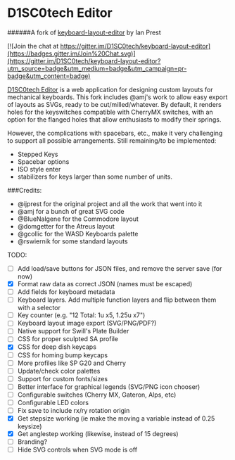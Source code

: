 # D1SC0tech Editor

######A fork of [keyboard-layout-editor](https://github.com/ijprest/keyboard-layout-editor) by Ian Prest

[![Join the chat at https://gitter.im/D1SC0tech/keyboard-layout-editor](https://badges.gitter.im/Join%20Chat.svg)](https://gitter.im/D1SC0tech/keyboard-layout-editor?utm_source=badge&utm_medium=badge&utm_campaign=pr-badge&utm_content=badge)

[D1SC0tech Editor](http://d1sc0tech.github.io/keyboard-layout-editor/kb.html) is a web
application for designing custom layouts for mechanical keyboards.
This fork includes @amj's work to allow easy export of 
layouts as SVGs, ready to be cut/milled/whatever.  By default, it renders
holes for the keyswitches compatible with CherryMX switches, with an option
for the flanged holes that allow enthusiasts to modify their springs.

However, the complications with spacebars, etc., make it very challenging to
support all possible arrangements.  Still remaining/to be implemented:

* Stepped Keys
* Spacebar options
* ISO style enter
* stabilizers for keys larger than some number of units.

###Credits:
- @ijprest for the original project and all the work that went into it
- @amj for a bunch of great SVG code
- @BlueNalgene for the Commodore layout
- @domgetter for the Atreus layout
- @gcollic for the WASD Keyboards palette
- @rswiernik for some standard layouts

TODO:
- [ ] Add load/save buttons for JSON files, and remove the server save (for now)
- [x] Format raw data as correct JSON (names must be escaped)
- [ ] Add fields for keyboard metadata
- [ ] Keyboard layers. Add multiple function layers and flip between them with a selector
- [ ] Key counter (e.g. "12 Total: 1u x5, 1.25u x7")
- [ ] Keyboard layout image export (SVG/PNG/PDF?)
- [ ] Native support for Swill's Plate Builder
- [ ] CSS for proper sculpted SA profile
- [x] CSS for deep dish keycaps
- [ ] CSS for homing bump keycaps
- [ ] More profiles like SP G20 and Cherry
- [ ] Update/check color palettes
- [ ] Support for custom fonts/sizes
- [ ] Better interface for graphical legends (SVG/PNG icon chooser)
- [ ] Configurable switches (Cherry MX, Gateron, Alps, etc)
- [ ] Configurable LED colors
- [ ] Fix save to include rx/ry rotation origin
- [x] Get stepsize working (ie make the moving a variable instead of 0.25 keysize)
- [x] Get anglestep working (likewise, instead of 15 degrees)
- [ ] Branding?
- [ ] Hide SVG controls when SVG mode is off
